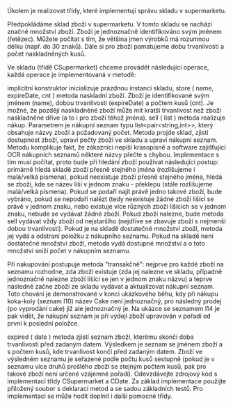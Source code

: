 Úkolem je realizovat třídy, které implementují správu skladu v supermarketu.

Předpokládáme sklad zboží v supermarketu. V tomto skladu se nachází značné množství zboží. Zboží je jednoznačně identifikováno svým jménem (řetězec). Můžete počítat s tím, že většina jmen výrobků má rozumnou délku (např. do 30 znaků). Dále si pro zboží pamatujeme dobu trvanlivosti a počet naskladněných kusů.

Ve skladu (třídě CSupermarket) chceme provádět následující operace, každá operace je implementovaná v metodě:

implicitní konstruktor
inicializuje prázdnou instanci skladu,
store ( name, expireDate, cnt )
metoda naskladní zboží. Zboží je identifikované svým jménem (name), dobou trvanlivosti (expireDate) a počtem kusů (cnt). Je možné, že později naskladněné zboží může mít kratší trvanlivost než zboží naskladněné dříve (a to i pro zboží téhož jména).
sell ( list )
metoda realizuje nákup. Parametrem je nákupní seznam typu list<pair<string,int>>, který obsahuje názvy zboží a požadovaný počet. Metoda projde sklad, zjistí dostupnost zboží, upraví počty zboží ve skladu a upraví nákupní seznam. Metodu komplikuje fakt, že zákazníci nepíší krasopisně a software zajišťující OCR nákupních seznamů některé názvy přečte s chybou. Implementace s tím musí počítat, proto bude při hledání zboží používat následující postup:
primárně hledá skladě zboží přesně stejného jména (rozlišujeme i malá/velká písmena),
pokud neexistuje zboží přesně stejného jména, hledá se zboží, kde se název liší v jednom znaku - překlepu (stále rozlišujeme malá/velká písmena). Pokud se podaří najít právě jedno takové zboží, bude vybráno,
pokud se nepodaří nalézt (tedy neexistuje žádné zboží lišící se právě v jednom znaku, nebo existuje více různých zboží lišících se v jednom znaku, nebude se vydávat žádné zboží.
Pokud zboží nalezne, bude metoda sell vydávat vždy zboží od nejstaršího (nejdříve se zbavuje zboží s nejmenší dobou trvanlivosti). Pokud je na skladě dostatečné množství zboží, metoda jej vydá a odstraní položku z nákupního seznamu. Pokud na skladě není dostatečné množství zboží, metoda vydá dostupné množství a o toto množství sníží počet v nákupním seznamu.

Při nakupování postupuje metoda "transakčně": nejprve pro každé zboží na seznamu rozhodne, zda zboží existuje (zda jej nalezne ve skladu, případně jednoznačně nalezne zboží lišící se jen v jednom znaku názvu) a teprve následně začne zboží ze skladu vydávat a aktualizovat nákupní seznam. Toto chování je demonstrované v konci ukázkového běhu, kdy při nákupu koka-koly (seznam l10) název Cake není jednoznačný, pro následný prodej (po vyprodání cake) již ale jednoznačný je. Na ukázce se seznamem l14 je pak vidět, že nákupní seznam je při výdeji zboží upravován v pořadí od první k poslední položce.

expired ( date )
metoda zjistí seznam zboží, kterému skončí doba trvanlivosti před zadaným datem. Výsledkem je seznam se jménem zboží a s počtem kusů, kde trvanlivost končí před zadaným datem. Zboží ve výsledném seznamu je seřazené podle počtu kusů sestupně (pokud je v seznamu více druhů prošlého zboží se stejným počtem kusů, pak pro takové zboží není určené vzájemné pořadí).
Odevzdávejte zdrojový kód s implementací třídy CSupermarket a CDate. Za základ implementace použijte přiložený soubor s deklarací metod a se sadou základních testů. Pro implementaci se může hodit doplnit i další pomocné třídy.